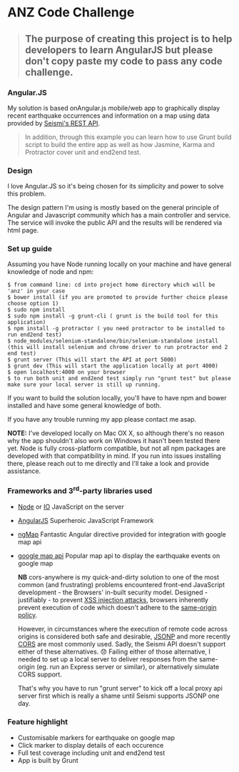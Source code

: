 # ANZ Code Challenge

> ## The purpose of creating this project is to help developers to learn AngularJS but please don't copy paste my code to pass any code challenge. 


### Angular.JS

My solution is based onAngular.js mobile/web app to graphically display recent earthquake occurrences
and information on a map using data provided by [Seismi's REST API](http://www.seismi.org/api/).

> In addition, through this example you can learn how to use Grunt build script to build the entire app as well as how Jasmine, Karma and Protractor cover unit and end2end test.


### Design

I love Angular.JS so it's being chosen for its simplicity and power to solve this problem.

The design pattern I'm using is mostly based on the general principle of Angular and Javascript community which has a main controller and service. The service will invoke the public API and the results will be rendered via html page.


### Set up guide

Assuming you have Node running locally on your machine and have general knowledge of node and npm:

```
$ from command line: cd into project home directory which will be 'anz' in your case
$ bower install (if you are promoted to provide further choice please choose option 1)
$ sudo npm install
$ sudo npm install -g grunt-cli ( grunt is the build tool for this application)
$ npm install -g protractor ( you need protractor to be installed to run end2end test)
$ node_modules/selenium-standalone/bin/selenium-standalone install (this will install selenium and chrome driver to run protractor end 2 end test)
$ grunt server (This will start the API at port 5000)
$ grunt dev (This will start the application locally at port 4000)
$ open localhost:4000 on your browser
$ to run both unit and end2end test simply run "grunt test" but please make sure your local server is still up running.

```

If you want to build the solution locally, you'll have to have npm and bower installed and have some general knowledge of both. 

If you have any trouble running my app please contact me asap.


**NOTE:** I've developed locally on Mac OX X, so although there's no reason why the app
shouldn't also work on Windows it hasn't been tested there yet. Node is fully cross-platform
compatible, but not all npm packages are developed with that compatibility in mind. If you run
into issues installing there, please reach out to me directly and I'll take a look and provide
assistance.



### Frameworks and 3<sup>rd</sup>-party libraries used

- [Node](http://nodejs.org/) or [IO](https://iojs.org/) JavaScript on the server
- [AngularJS](https://angularjs.org/) Superheroic JavaScript Framework
- [ngMap](https://travis-ci.org/allenhwkim/angularjs-google-maps.png?branch=master) Fantastic Angular directive provided for integration with google map api
- [google map api](https://maps.googleapis.com/maps/api/js) Popular map api to display the earthquake events on google map


  **NB** cors-anywhere is my quick-and-dirty solution to one of the most common (and frustrating)
  problems encountered front-end JavaScript development - the Browsers' in-built security model.
  Designed - justifiably - to prevent [XSS injection attacks](https://www.owasp.org/index.php/Cross-site_Scripting_%28XSS%29),
  browsers inherently prevent execution of code which doesn't adhere to the [same-origin policy](https://developer.mozilla.org/en-US/docs/Web/Security/Same-origin_policy).

  However, in circumstances where the execution of remote code across origins is considered both safe and
  desirable, [JSONP](http://json-p.org/) and more recently [CORS](http://www.w3.org/TR/cors/)
  are most commonly used. Sadly, the Seismi API doesn't support either of these alternatives.
  :disappointed: Failing either of those alternative, I needed to set up a local server to
  deliver responses from the same-origin (eg. run an Express server or similar), or alternatively
  simulate CORS support. 
  
  That's why you have to run "grunt server" to kick off a local proxy api server first which is really a shame until Seismi supports JSONP one day.


### Feature highlight

- Customisable markers for earthquake on google map
- Click marker to display details of each occurence
- Full test coverage including unit and end2end test
- App is built by Grunt


